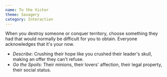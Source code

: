 ```yaml
---
name: To the Victor
theme: Savagery
category: Interaction
---
```


When you destroy someone or conquer territory, choose something they had that would normally be difficult for you to obtain. Everyone acknowledges that it's your now. 

* *Describe*: Crushing their hope like you crushed their leader's skull, making an offer they can't refuse.
* *Go the Spoils*: Their minions, their lovers' affection, their legal property, their social status.